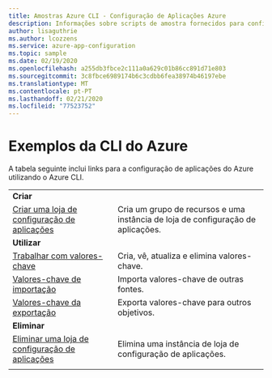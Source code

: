 ```yaml
---
title: Amostras Azure CLI - Configuração de Aplicações Azure
description: Informações sobre scripts de amostra fornecidos para configuração de aplicações do Azure
author: lisaguthrie
ms.author: lcozzens
ms.service: azure-app-configuration
ms.topic: sample
ms.date: 02/19/2020
ms.openlocfilehash: a255db3fbce2c111a0a629c01b86cc891d71e803
ms.sourcegitcommit: 3c8fbce6989174b6c3cdbb6fea38974b46197ebe
ms.translationtype: MT
ms.contentlocale: pt-PT
ms.lasthandoff: 02/21/2020
ms.locfileid: "77523752"
---
```

# <a name="azure-cli-samples"></a>Exemplos da CLI do Azure

A tabela seguinte inclui links para a configuração de aplicações do Azure utilizando o Azure CLI.

| | |
|-|-|
|**Criar**||
| [Criar uma loja de configuração de aplicações](./scripts/cli-create-service.md) | Cria um grupo de recursos e uma instância de loja de configuração de aplicações.  |
|**Utilizar**||
| [Trabalhar com valores-chave](./scripts/cli-work-with-keys.md) | Cria, vê, atualiza e elimina valores-chave. |
| [Valores-chave de importação](./scripts/cli-import.md) | Importa valores-chave de outras fontes. |
| [Valores-chave da exportação](./scripts/cli-export.md) | Exporta valores-chave para outros objetivos. |
|**Eliminar**||
| [Eliminar uma loja de configuração de aplicações](./scripts/cli-delete-service.md) | Elimina uma instância de loja de configuração de aplicações.  |
| | |
